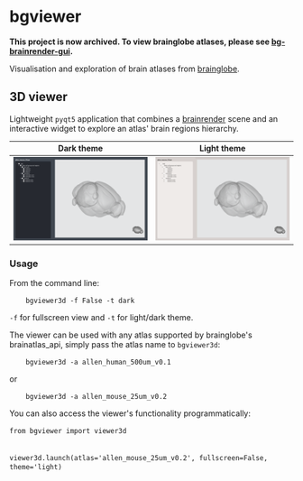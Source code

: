 # bgviewer

**This project is now archived. To view brainglobe atlases, please see [bg-brainrender-gui](https://github.com/brainglobe/bg-brainrender-gui).**

Visualisation and exploration of brain atlases from [brainglobe](https://github.com/brainglobe/brainatlas-api).


## 3D viewer
Lightweight `pyqt5` application that combines a [brainrender](https://github.com/BrancoLab/BrainRender) scene and an interactive widget to explore an atlas' brain regions hierarchy. 


Dark theme            |  Light theme        
:-------------------------:|:-------------------------:
<img src="media/darkui.png"> | <img src="media/lightui.png">

### Usage
From the command line:
```
    bgviewer3d -f False -t dark
```

`-f` for fullscreen view and `-t` for light/dark theme. 

The viewer can be used with any atlas supported by brainglobe's brainatlas_api, simply pass the atlas name to `bgviewer3d`:
```
    bgviewer3d -a allen_human_500um_v0.1
```
or
```
    bgviewer3d -a allen_mouse_25um_v0.2
```

You can also access the viewer's functionality programmatically:
```
from bgviewer import viewer3d


viewer3d.launch(atlas='allen_mouse_25um_v0.2', fullscreen=False, theme='light)
```